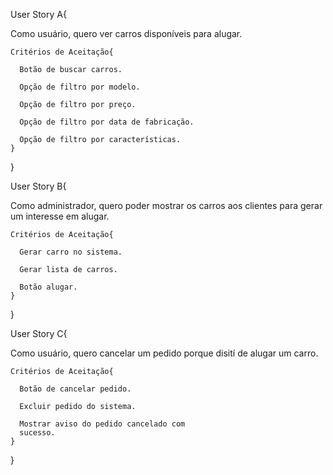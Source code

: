 User Story A{

  Como usuário, quero ver carros 
  disponíveis para alugar.
  
    Critérios de Aceitação{
    
      Botão de buscar carros.
      
      Opção de filtro por modelo.
      
      Opção de filtro por preço.
      
      Opção de filtro por data de fabricação.
      
      Opção de filtro por características.
    }
  
}

User Story B{

  Como administrador, quero poder mostrar
  os carros aos clientes para gerar um
  interesse em alugar.
  
    Critérios de Aceitação{
    
      Gerar carro no sistema.
      
      Gerar lista de carros.
      
      Botão alugar.
    }
  
}

User Story C{

  Como usuário, quero cancelar um pedido
  porque disití de alugar um carro.
  
    Critérios de Aceitação{
  
      Botão de cancelar pedido.
    
      Excluir pedido do sistema.
    
      Mostrar aviso do pedido cancelado com
      sucesso.
    }
  
}
